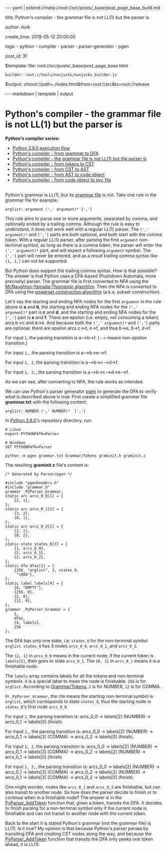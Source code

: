 --- yaml | extend://meta://root://src/posts/_base/post_page_base_build.md

title: Python's compiler - the grammar file is not LL(1) but the parser is

author: Aoik

create_time: 2019-05-12 20:00:00

tags:
    - python
    - compiler
    - parser
    - parser-generator
    - pgen

post_id: 31

$template:
    file: root://src/posts/_base/post_page_base.html

    builder: root://tools/nunjucks/nunjucks_builder.js

$output: chroot://path=./index.html&from=root://src&to=root://release

--- markdown | template | output
# Python's compiler - the grammar file is not LL(1) but the parser is
**Python's compiler series:**
- [Python 3.8.0 execution flow](/blog/posts/python-3.8.0-execution-flow)
- [Python's compiler - from grammar to DFA](/blog/posts/python-compiler-from-grammar-to-dfa)
- [Python's compiler - the grammar file is not LL(1) but the parser is](/blog/posts/python-compiler-the-grammar-file-is-not-ll1-but-the-parser-is)
- [Python's compiler - from tokens to CST](/blog/posts/python-compiler-from-tokens-to-cst)
- [Python's compiler - from CST to AST](/blog/posts/python-compiler-from-cst-to-ast)
- [Python's compiler - from AST to code object](/blog/posts/python-compiler-from-ast-to-code-object)
- [Python's compiler - from code object to pyc file](/blog/posts/python-compiler-from-code-object-to-pyc-file)

\
Python's grammar is LL(1), but its [grammar file](https://github.com/python/cpython/blob/v3.8.0/Grammar/Grammar) is not. Take one rule in the grammar file
for example:
```
arglist: argument (',' argument)* [',']
```
This rule aims to parse one or more arguments, separated by comma, and optionally ended by a trailing comma. Although the rule is easy to understand, it does not work well with a regular LL(1) parser. The `(',' argument)*` and `[',']` parts are both optional, and both start with the comma token. With a regular LL(1) parser, after parsing the first `argument` non-terminal symbol, as long as there is a comma token, the parser will enter the `(',' argument)*` part, and will expect a following `argument` symbol. The `[',']` part will never be entered, and as a result trailing comma syntax like `[1, 2,]` can not be supported.

But Python does support the trailing comma syntax. How is that possible? The answer is that Python uses a DFA-based (Pushdown Automata, more precisely) parser. The grammar file is first converted to NFA using the [McNaughton-Yamada-Thompson algorithm](https://en.wikipedia.org/wiki/Thompson%27s_construction). Then the NFA is converted to DFA using the [powerset construction algorithm](https://en.wikipedia.org/wiki/Powerset_construction) (a.k.a. subset construction).

Let's say the starting and ending NFA nodes for the first `argument` in the rule above is **a** and **b**, the starting and ending NFA nodes for the `(',' argument)*` part is **c** and **d**, and the starting and ending NFA nodes for the `[',']` part is **e** and **f**. There are epsilon (i.e. empty, not consuming a token) arcs b->c and d->e. And because both the `(',' argument)*` and `[',']` parts are optional, there are epsilon arcs c->d, e->f, and thus b->e, b->f, d->f.

For input `1`, the parsing transition is a-->b->f. (`-->` means non-epsilon transition.)

For input `1,`, the parsing transition is a-->b->e-->f.

For input `1, 2`, the parsing transition is a-->b->c-->d->f.

For input `1, 2,`, the parsing transition is a-->b->c-->d->e-->f.

As we can see, after converting to NFA, the rule works as intended.

We can use Python's parser generator [pgen](https://github.com/python/cpython/tree/v3.8.0/Parser/pgen) to generate the DFA to verify what is described above is true. First create a simplified grammar file **grammar.txt** with the following content:
```
arglist: NUMBER (',' NUMBER)*  [',']
```

In [Python 3.8.0](https://github.com/python/cpython/tree/v3.8.0)'s repository directory, run:
```
# Linux
export PYTHONPATH=Parser

# Windows
SET PYTHONPATH=Parser

python -m pgen grammar.txt Grammar/Tokens graminit.h graminit.c
```

The resulting **graminit.c** file's content is:
```
/* Generated by Parser/pgen */

#include "pgenheaders.h"
#include "grammar.h"
grammar _PyParser_Grammar;
static arc arcs_0_0[1] = {
    {2, 1},
};
static arc arcs_0_1[2] = {
    {3, 2},
    {0, 1},
};
static arc arcs_0_2[2] = {
    {2, 1},
    {0, 2},
};
static state states_0[3] = {
    {1, arcs_0_0},
    {2, arcs_0_1},
    {2, arcs_0_2},
};
static dfa dfas[1] = {
    {256, "arglist", 3, states_0,
     "\004"},
};
static label labels[4] = {
    {0, "EMPTY"},
    {256, 0},
    {2, 0},
    {12, 0},
};
grammar _PyParser_Grammar = {
    1,
    dfas,
    {4, labels},
    256
};
```

The DFA has only one state, i.e. `states_0` for the non-terminal symbol `arglist`. `states_0` has 3 nodes `arcs_0_0`, `arcs_0_1`, and `arcs_0_2`.

The `{2, 1}` in `arcs_0_0` means in the current node, if the current token is `labels[2]`, then goes to state `arcs_0_1`. The `{0, 1}` in `arcs_0_1` means it is a finishable node.

The `labels` array contains labels for all the tokens and non-terminal symbols. `0` is a special label to mean the node is finishable. `256` is for `arglist`. According to [Grammar/Tokens](https://github.com/python/cpython/blob/v3.8.0/Grammar/Tokens), `2` is for NUMBER, `12` is for COMMA.

In `_PyParser_Grammar`, the `256` means the starting non-terminal symbol is `arglist`, which corresponds to state `states_0`, thus the starting node is `states_0`'s first node `arcs_0_0`.

For input `1`, the parsing transition is: arcs_0_0 -> labels[2] (NUMBER) -> arcs_0_1 -> labels[0] (finish).

For input `1,`, the parsing transition is: arcs_0_0 -> labels[2] (NUMBER) -> arcs_0_1 -> labels[3] (COMMA) -> arcs_0_2 -> labels[0] (finish).

For input `1, 2`, the parsing transition is: arcs_0_0 -> labels[2] (NUMBER) -> arcs_0_1 -> labels[3] (COMMA) -> arcs_0_2 -> labels[2] (NUMBER) -> arcs_0_1 -> labels[0] (finish).

For input `1, 2,`, the parsing transition is: arcs_0_0 -> labels[2] (NUMBER) -> arcs_0_1 -> labels[3] (COMMA) -> arcs_0_2 -> labels[2] (NUMBER) -> arcs_0_1 -> labels[3] (COMMA) -> arcs_0_2 -> labels[0] (finish).

One might wonder, nodes like `arcs_0_1` and `arcs_0_2` are finishable, but can also transit to another node. So how does the parser decide to finish or to continue when in a finishable node? The answer is in the [PyParser_AddToken](https://github.com/python/cpython/blob/v3.8.0/Parser/parser.c#L231) function that, given a token, transits the DFA. It decides to finish parsing for a non-terminal symbol only if the current node is finishable and can not transit to another node with the current token.

Back to the start it is stated Python's grammar (not the grammar file) is LL(1). Is it true? My opinion is that because Python's parser parses by transiting DFA and creating CST nodes along the way, and because the [PyParser_AddToken](https://github.com/python/cpython/blob/v3.8.0/Parser/parser.c#L231) function that transits the DFA only peeks one token ahead, it is LL(1).
